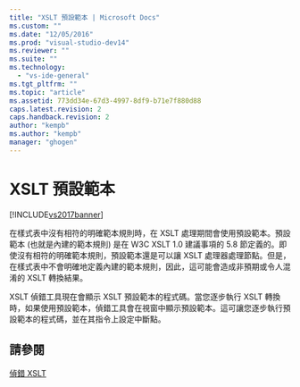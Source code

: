 ```yaml
---
title: "XSLT 預設範本 | Microsoft Docs"
ms.custom: ""
ms.date: "12/05/2016"
ms.prod: "visual-studio-dev14"
ms.reviewer: ""
ms.suite: ""
ms.technology: 
  - "vs-ide-general"
ms.tgt_pltfrm: ""
ms.topic: "article"
ms.assetid: 773dd34e-67d3-4997-8df9-b71e7f880d88
caps.latest.revision: 2
caps.handback.revision: 2
author: "kempb"
ms.author: "kempb"
manager: "ghogen"
---
```

# XSLT 預設範本
[!INCLUDE[vs2017banner](../code-quality/includes/vs2017banner.md)]

在樣式表中沒有相符的明確範本規則時，在 XSLT 處理期間會使用預設範本。預設範本 \(也就是內建的範本規則\) 是在 W3C XSLT 1.0 建議事項的 5.8 節定義的。即使沒有相符的明確範本規則，預設範本還是可以讓 XSLT 處理器處理節點。但是，在樣式表中不會明確地定義內建的範本規則，因此，這可能會造成非預期或令人混淆的 XSLT 轉換結果。  
  
 XSLT 偵錯工具現在會顯示 XSLT 預設範本的程式碼。當您逐步執行 XSLT 轉換時，如果使用預設範本，偵錯工具會在視窗中顯示預設範本。這可讓您逐步執行預設範本的程式碼，並在其指令上設定中斷點。  
  
## 請參閱  
 [偵錯 XSLT](../xml-tools/debugging-xslt.md)
